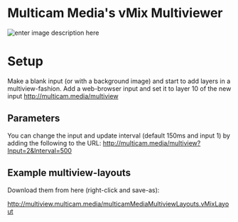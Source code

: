 # Multicam Media's vMix Multiviewer

![enter image description here](https://i.imgur.com/IVaJ8m7.jpg)


# Setup

Make a blank input (or with a background image) and start to add layers in a multiview-fashion.
Add a web-browser input and set it to layer 10 of the new input
http://multicam.media/multiview

## Parameters

You can change the input and update interval (default 150ms and input 1) by adding the following to the URL:
http://multicam.media/multiview?Input=2&Interval=500

## Example multiview-layouts

Download them from here (right-click and save-as):

http://multiview.multicam.media/multicamMediaMultiviewLayouts.vMixLayout
